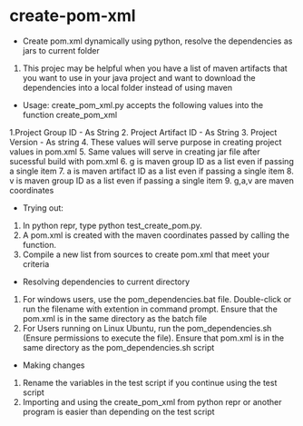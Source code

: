 # create-pom-xml

* Create pom.xml dynamically using python, resolve the dependencies as jars to current folder
1. This projec may be helpful when you have a list of maven artifacts that you want to use in your java project and want to download the dependencies into a local folder instead of using maven

* Usage:
create_pom_xml.py accepts the following values into the function create_pom_xml

1.Project Group ID - As String
2. Project Artifact ID  - As String
3. Project Version - As string
4. These values will serve purpose in creating project values in pom.xml
5. Same values will serve in creating jar file after sucessful build with pom.xml
6. g is maven group ID as a list even if passing a single item
7. a is maven artifact ID as a list even if passing a single item
8. v is maven group ID as a list even if passing a single item
9. g,a,v are maven coordinates

* Trying out:
1. In python repr, type python test_create_pom.py.
2. A pom.xml is created with the maven coordinates passed by calling the function.
3. Compile a new list from sources to create pom.xml that meet your criteria

* Resolving dependencies to current directory
1. For windows users, use the pom_dependencies.bat file. Double-click or run the filename with extention in command prompt. Ensure that the pom.xml is in the same directory as the batch file
2. For Users running on Linux Ubuntu, run the pom_dependencies.sh (Ensure permissions to execute the file). Ensure that pom.xml is in the same directory as the pom_dependencies.sh script

* Making changes
1. Rename the variables in the test script if you continue using the test script
2. Importing and using the create_pom_xml from python repr or another program is easier than depending on the test script
 

